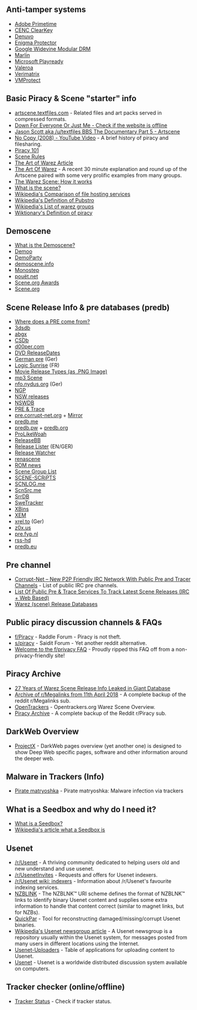 ## Anti-tamper systems
- [Adobe Primetime](https://anonym.to/?https://www.adobe.com/marketing/primetime.html)
- [CENC ClearKey](https://anonym.to/?http://bitmovin.com/docs/encoding/faqs/what-is-mpeg-cenc-clearkey-encryption)
- [Denuvo](https://anonym.to/?https://old.reddit.com/r/CrackStatus/comments/43dgej/how_denuvo_works_and_why_its_so_hard_to_crack/)
- [Enigma Protector](https://anonym.to/?https://enigmaprotector.com)
- [Google Widevine Modular DRM](https://anonym.to/?https://castlabs.com/company/partners/google-widevine/)
- [Marlin](https://anonym.to/?https://en.wikipedia.org/wiki/Marlin_(DRM))
- [Microsoft Playready](https://anonym.to/?ttps://www.microsoft.com/playready/overview/)
- [Valeroa](https://anonym.to/?https://old.reddit.com/r/CrackWatch/comments/a23al4/valeroa_the_new_anti_tamper/)
- [Verimatrix](https://anonym.to/?https://www.verimatrix.com)
- [VMProtect](https://anonym.to/?http://vmpsoft.com)


## Basic Piracy & Scene "starter" info
- [artscene.textfiles.com](https://anonym.to/?http://artscene.textfiles.com/) - Related files and art packs served in compressed formats.
- [Down For Everyone Or Just Me - Check if the website is offline](https://anonym.to/?https://downforeveryoneorjustme.com/)
- [Jason Scott aka /u/textfiles BBS The Documentary Part 5 - Artscene](https://anonym.to/?https://www.youtube.com/watch?v=Zl9yejh92tc)
- [No Copy (2008) - YouTube Video](https://anonym.to/?https://www.youtube.com/watch?v=BXBqUBAv1ek) - A brief history of piracy and filesharing.
- [Piracy 101](https://anonym.to/?https://maximousblk.github.io/raven/2020-01-31-piracy-101/)
- [Scene Rules](https://anonym.to/?https://scenerules.org/)
- [The Art of Warez Article](https://anonym.to/?https://www.juxtapoz.com/news/film/the-art-of-warez-documents-the-lost-ansi-art-scene/)
- [The Art Of Warez](https://anonym.to/?https://vimeo.com/341663153) - A recent 30 minute explanation and round up of the Artscene paired with some very prolific examples from many groups.
- [The Warez Scene: How it works](https://anonym.to/?https://old.reddit.com/r/CrackWatch/comments/92uz49/the_warez_scene_how_it_works/)
- [What is the scene?](https://anonym.to/?https://defacto2.net/defacto2/subculture)
- [Wikipedia's Comparison of file hosting services](https://anonym.to/?https://en.wikipedia.org/wiki/Comparison_of_file_hosting_services)
- [Wikipedia's Definition of Pubstro](https://anonym.to/?https://en.wikipedia.org/wiki/Pubstro)
- [Wikipedia's List of warez groups](https://anonym.to/?https://en.wikipedia.org/wiki/List_of_warez_groups)
- [Wiktionary's Definition of piracy](https://anonym.to/?https://en.wiktionary.org/wiki/piracy)


## Demoscene
- [What is the Demoscene?](https://anonym.to/?https://en.wikipedia.org/wiki/Demoscene)
- [Demoo](https://anonym.to/?http://calodox.scene.org/demoo/)
- [DemoParty](https://anonym.to/?https://www.demoparty.net/)
- [demoscene.info](https://anonym.to/?http://www.demoscene.info/the-demoscene)
- [Monostep](https://anonym.to/?http://demo.monostep.org/)
- [pouët.net](https://anonym.to/?http://www.pouet.net/)
- [Scene.org Awards](https://anonym.to/?http://awards.scene.org/)
- [Scene.org](https://anonym.to/?https://www.scene.org/)


## Scene Release Info & pre databases (predb)
- [Where does a PRE come from?](https://anonym.to/?https://opentrackers.org/i/scc_predb_explanation.jpg)
- [3dsdb](https://anonym.to/?http://3dsdb.com/)
- [abgx](https://anonym.to/?http://www.abgx.net/)
- [CSDb](https://anonym.to/?https://csdb.dk/)
- [d00per.com](https://anonym.to/?https://www.d00per.com/dupe)
- [DVD ReleaseDates](https://anonym.to/?https://www.dvdsreleasedates.com/)
- [German pre](https://anonym.to/?http://www.germanpre.com/) (Ger)
- [Logic Sunrise](https://anonym.to/?http://www.logic-sunrise.com/) (FR) 
- [Movie Release Types (as .PNG Image)](https://anonym.to/?https://i.imgur.com/kEOrKJT.png)
- [mp3 Scene](https://anonym.to/?https://www.mp3scene.info/)
- [nfo.nydus.org](https://anonym.to/?http://nfo.nydus.org/) (Ger)
- [NGP](https://anonym.to/?https://ngp.re/)
- [NSW releases](https://anonym.to/?http://nswdb.com/)
- [NSWDB](https://anonym.to/?http://nswdb.com/)
- [PRE & Trace](https://anonym.to/?http://pre.c-burns.co.uk/)
- [pre.corrupt-net.org](https://anonym.to/?https://pre.corrupt-net.org/) + [Mirror](https://pr3.us/)
- [predb.me](https://anonym.to/?https://predb.me/)
- [predb.pw](https://anonym.to/?https://predb.pw) + [predb.org](https://anonym.to/?https://predb.org/)
- [ProLikeWoah](https://anonym.to/?http://prolikewoah.com/pre/)
- [ReleaseBB](https://anonym.to/?http://rlsbb.ru/)
- [Release Lister](https://anonym.to/?https://releaselister.info/) (EN/GER)
- [Release Watcher](https://anonym.to/?http://extremedownload.org/)
- [renascene](https://anonym.to/?https://renascene.com/)
- [ROM news](https://anonym.to/?http://rom-news.org/) 
- [Scene Group List](https://anonym.to/?http://scenegrouplist.com/scene_info_About_the_scene_tsh.php)
- [SCENE-SCRiPTS](https://anonym.to/?https://github.com/scriptzteam/SCENE-SCRiPTS)
- [SCNLOG.me](https://anonym.to/?https://scnlog.me/)
- [ScnSrc.me](https://anonym.to/?https://www.scnsrc.me/)
- [SrrDB](https://anonym.to/?https://www.srrdb.com/)
- [SweTracker](https://anonym.to/?https://swetracker.org/releases)
- [XBins](https://anonym.to/?https://www.xbins.org/)
- [XEM](https://anonym.to/?http://thexem.de/)
- [xrel.to](https://anonym.to/?https://www.xrel.to/) (Ger)
- [z0x.us](https://anonym.to/?https://z0x.us/)
- [pre.fyp.nl](https://anonym.to/?https://pre.fyp.nl/)
- [rss-hd](https://anonym.to/?https://kiwiirc.com/client/irc.p2p-network.net#rss-hd)
- [predb.eu](https://anonym.to/?https://predb.eu/)


## Pre channel
- [Corrupt-Net – New P2P Friendly IRC Network With Public Pre and Tracer Channels](http://filenetworks.blogspot.com/2010/09/corrupt-net-new-p2p-friendly-irc.html) - List of public IRC pre channels.
- [List Of Public Pre & Trace Services To Track Latest Scene Releases (IRC + Web Based)](http://filenetworks.blogspot.com/2010/12/list-of-public-pre-trace-services-to.html)
- [Warez (scene) Release Databases](https://opentrackers.org/links/warez-scene/#rlsdb)


## Public piracy discussion channels & FAQs
- [f/Piracy](https://anonym.to/?https://raddle.me/f/Piracy) - Raddle Forum - Piracy is not theft.
- [s/piracy](https://anonym.to/?https://saidit.net/s/piracy) - Saidit Forum - Yet another reddit alternative.
- [Welcome to the f/privacy FAQ](https://anonym.to/?https://raddle.me/wiki/Privacy) - Proudly ripped this FAQ off from a non-privacy-friendly site!


## Piracy Archive
- [27 Years of Warez Scene Release Info Leaked in Giant Database](https://anonym.to/?https://archive.org/details/predb) 
- [Archive of r/Megalinks from 11th April 2018](https://anonym.to/?https://pastebin.com/raw/7WrNLtZd) - A complete backup of the reddit r/Megalinks sub.
- [OpenTrackers](https://anonym.to/?https://archive.fo/kuKOb) - Opentrackers.org Warez Scene Overview.
- [Piracy Archive](https://anonym.to/?https://github.com/nid666/PiracyArchive) - A complete backup of the Reddit r/Piracy sub.


## DarkWeb Overview
- [ProjectX](https://anonym.to/?https://github.com/CHEF-KOCH/ProjectX/blob/master/README.md) - DarkWeb pages overview (yet another one) is designed to show Deep Web specific pages, software and other information around the deeper web.


## Malware in Trackers (Info)
- [Pirate matryoshka](https://anonym.to/?https://securelist.com/piratebay-malware/89740/) - Pirate matryoshka: Malware infection via trackers


## What is a Seedbox and why do I need it?
- [What is a Seedbox?](https://anonym.to/?http://seedboxgui.de/guides/what-is-a-seedbox/)
- [Wikipedia's article what a Seedbox is](https://anonym.to/?https://en.wikipedia.org/wiki/Seed_box)


## Usenet
- [/r/Usenet](https://anonym.to/?https://www.reddit.com/r/Usenet) - A thriving community dedicated to helping users old and new understand and use usenet.
- [/r/UsenetInvites](https://anonym.to/?https://www.reddit.com/r/UsenetInvites) - Requests and offers for Usenet indexers.
- [/r/Usenet wiki: indexers](https://anonym.to/?https://www.reddit.com/r/Usenet/wiki/indexers) - Information about /r/Usenet's favourite indexing services.
- [NZBLINK](https://anonym.to/?https://nzblnk.info/) - The NZBLNK™ URI scheme defines the format of NZBLNK™ links to identify binary Usenet content and supplies some extra information to handle that content correct (similar to magnet links, but for NZBs).
- [QuickPar](https://anonym.to/?http://www.quickpar.org.uk/index.htm) - Tool for reconstructing damaged/missing/corrupt Usenet binaries.
- [Wikipedia's Usenet newsgroup article](https://anonym.to/?https://en.wikipedia.org/wiki/Usenet_newsgroup) - A Usenet newsgroup is a repository usually within the Usenet system, for messages posted from many users in different locations using the Internet.
- [Usenet-Uploaders](https://anonym.to/?https://github.com/animetosho/Nyuu/wiki/Usenet-Uploaders) - Table of applications for uploading content to Usenet.
- [Usenet](https://anonym.to/?https://en.wikipedia.org/wiki/Usenet) - Usenet is a worldwide distributed discussion system available on computers.


## Tracker checker (online/offline)
- [Tracker Status](https://anonym.to/?https://trackerstatus.info/) - Check if tracker status. 
